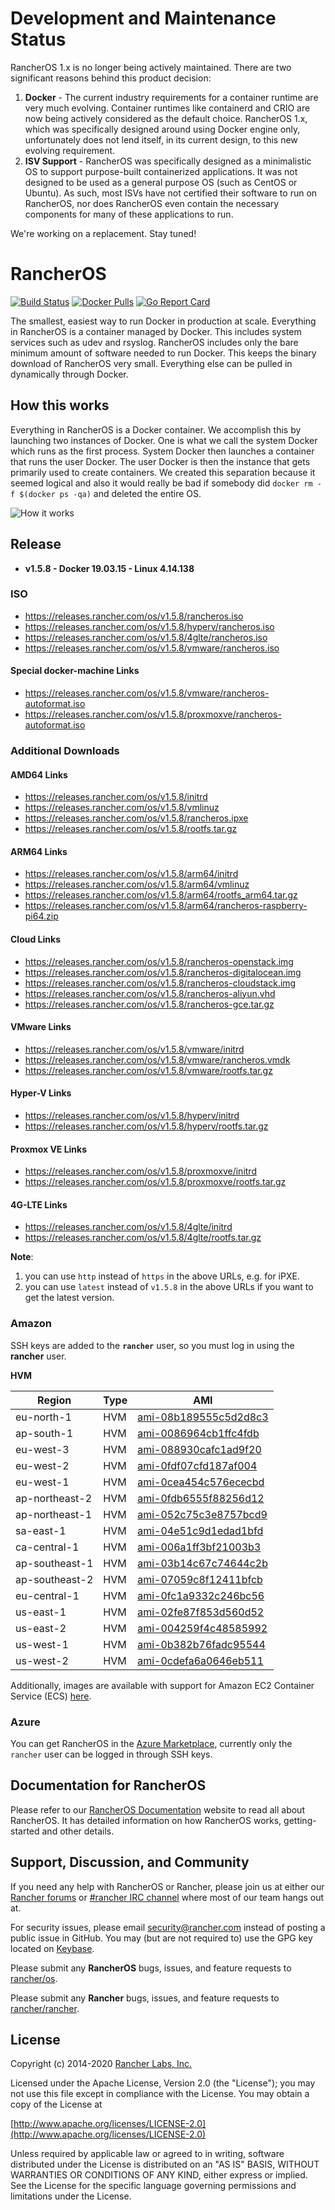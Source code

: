 # Development and Maintenance Status
RancherOS 1.x is no longer being actively maintained. There are two significant reasons behind this product decision:
1. **Docker** - The current industry requirements for a container runtime are very much evolving. Container runtimes like containerd and CRIO are now being actively considered as the default choice. RancherOS 1.x, which was specifically designed around using Docker engine only, unfortunately does not lend itself, in its current design, to this new evolving requirement.
2. **ISV Support** - RancherOS was specifically designed as a minimalistic OS to support purpose-built containerized applications. It was not designed to be used as a general purpose OS (such as CentOS or Ubuntu). As such, most ISVs have not certified their software to run on RancherOS, nor does RancherOS even contain the necessary components for many of these applications to run.

We're working on a replacement. Stay tuned!

# RancherOS

[![Build Status](https://drone-pr.rancher.io/api/badges/rancher/os/status.svg?branch=master)](https://drone-pr.rancher.io/rancher/os)
[![Docker Pulls](https://img.shields.io/docker/pulls/rancher/os.svg)](https://store.docker.com/community/images/rancher/os)
[![Go Report Card](https://goreportcard.com/badge/github.com/rancher/os)](https://goreportcard.com/badge/github.com/rancher/os)

The smallest, easiest way to run Docker in production at scale.  Everything in RancherOS is a container managed by Docker.  This includes system services such as udev and rsyslog.  RancherOS includes only the bare minimum amount of software needed to run Docker.  This keeps the binary download of RancherOS very small.  Everything else can be pulled in dynamically through Docker.

## How this works

Everything in RancherOS is a Docker container.  We accomplish this by launching two instances of
Docker.  One is what we call the system Docker which runs as the first process.  System Docker then launches
a container that runs the user Docker.  The user Docker is then the instance that gets primarily
used to create containers.  We created this separation because it seemed logical and also
it would really be bad if somebody did `docker rm -f $(docker ps -qa)` and deleted the entire OS.

![How it works](./rancheros.png "How it works")

## Release

- **v1.5.8 - Docker 19.03.15 - Linux 4.14.138**

### ISO

- https://releases.rancher.com/os/v1.5.8/rancheros.iso
- https://releases.rancher.com/os/v1.5.8/hyperv/rancheros.iso
- https://releases.rancher.com/os/v1.5.8/4glte/rancheros.iso
- https://releases.rancher.com/os/v1.5.8/vmware/rancheros.iso

#### Special docker-machine Links

- https://releases.rancher.com/os/v1.5.8/vmware/rancheros-autoformat.iso
- https://releases.rancher.com/os/v1.5.8/proxmoxve/rancheros-autoformat.iso

### Additional Downloads

#### AMD64 Links

* https://releases.rancher.com/os/v1.5.8/initrd
* https://releases.rancher.com/os/v1.5.8/vmlinuz
* https://releases.rancher.com/os/v1.5.8/rancheros.ipxe
* https://releases.rancher.com/os/v1.5.8/rootfs.tar.gz

#### ARM64 Links

* https://releases.rancher.com/os/v1.5.8/arm64/initrd
* https://releases.rancher.com/os/v1.5.8/arm64/vmlinuz
* https://releases.rancher.com/os/v1.5.8/arm64/rootfs_arm64.tar.gz
* https://releases.rancher.com/os/v1.5.8/arm64/rancheros-raspberry-pi64.zip

#### Cloud Links

* https://releases.rancher.com/os/v1.5.8/rancheros-openstack.img
* https://releases.rancher.com/os/v1.5.8/rancheros-digitalocean.img
* https://releases.rancher.com/os/v1.5.8/rancheros-cloudstack.img
* https://releases.rancher.com/os/v1.5.8/rancheros-aliyun.vhd
* https://releases.rancher.com/os/v1.5.8/rancheros-gce.tar.gz

#### VMware Links

* https://releases.rancher.com/os/v1.5.8/vmware/initrd
* https://releases.rancher.com/os/v1.5.8/vmware/rancheros.vmdk
* https://releases.rancher.com/os/v1.5.8/vmware/rootfs.tar.gz

#### Hyper-V Links

* https://releases.rancher.com/os/v1.5.8/hyperv/initrd
* https://releases.rancher.com/os/v1.5.8/hyperv/rootfs.tar.gz

#### Proxmox VE Links

* https://releases.rancher.com/os/v1.5.8/proxmoxve/initrd
* https://releases.rancher.com/os/v1.5.8/proxmoxve/rootfs.tar.gz

#### 4G-LTE Links

* https://releases.rancher.com/os/v1.5.8/4glte/initrd
* https://releases.rancher.com/os/v1.5.8/4glte/rootfs.tar.gz

**Note**:
1. you can use `http` instead of `https` in the above URLs, e.g. for iPXE.
2. you can use `latest` instead of `v1.5.8` in the above URLs if you want to get the latest version.

### Amazon

SSH keys are added to the **`rancher`** user, so you must log in using the **rancher** user.

**HVM**

Region | Type | AMI
-------|------|------
eu-north-1 | HVM | [ami-08b189555c5d2d8c3](https://eu-north-1.console.aws.amazon.com/ec2/home?region=eu-north-1#launchInstanceWizard:ami=ami-08b189555c5d2d8c3)
ap-south-1 | HVM | [ami-0086964cb1ffc4fdb](https://ap-south-1.console.aws.amazon.com/ec2/home?region=ap-south-1#launchInstanceWizard:ami=ami-0086964cb1ffc4fdb)
eu-west-3 | HVM | [ami-088930cafc1ad9f20](https://eu-west-3.console.aws.amazon.com/ec2/home?region=eu-west-3#launchInstanceWizard:ami=ami-088930cafc1ad9f20)
eu-west-2 | HVM | [ami-0fdf07cfd187af004](https://eu-west-2.console.aws.amazon.com/ec2/home?region=eu-west-2#launchInstanceWizard:ami=ami-0fdf07cfd187af004)
eu-west-1 | HVM | [ami-0cea454c576ececbd](https://eu-west-1.console.aws.amazon.com/ec2/home?region=eu-west-1#launchInstanceWizard:ami=ami-0cea454c576ececbd)
ap-northeast-2 | HVM | [ami-0fdb6555f88256d12](https://ap-northeast-2.console.aws.amazon.com/ec2/home?region=ap-northeast-2#launchInstanceWizard:ami=ami-0fdb6555f88256d12)
ap-northeast-1 | HVM | [ami-052c75c3e8757bcd9](https://ap-northeast-1.console.aws.amazon.com/ec2/home?region=ap-northeast-1#launchInstanceWizard:ami=ami-052c75c3e8757bcd9)
sa-east-1 | HVM | [ami-04e51c9d1edad1bfd](https://sa-east-1.console.aws.amazon.com/ec2/home?region=sa-east-1#launchInstanceWizard:ami=ami-04e51c9d1edad1bfd)
ca-central-1 | HVM | [ami-006a1ff3bf21003b3](https://ca-central-1.console.aws.amazon.com/ec2/home?region=ca-central-1#launchInstanceWizard:ami=ami-006a1ff3bf21003b3)
ap-southeast-1 | HVM | [ami-03b14c67c74644c2b](https://ap-southeast-1.console.aws.amazon.com/ec2/home?region=ap-southeast-1#launchInstanceWizard:ami=ami-03b14c67c74644c2b)
ap-southeast-2 | HVM | [ami-07059c8f12411bfcb](https://ap-southeast-2.console.aws.amazon.com/ec2/home?region=ap-southeast-2#launchInstanceWizard:ami=ami-07059c8f12411bfcb)
eu-central-1 | HVM | [ami-0fc1a9332c246bc56](https://eu-central-1.console.aws.amazon.com/ec2/home?region=eu-central-1#launchInstanceWizard:ami=ami-0fc1a9332c246bc56)
us-east-1 | HVM | [ami-02fe87f853d560d52](https://us-east-1.console.aws.amazon.com/ec2/home?region=us-east-1#launchInstanceWizard:ami=ami-02fe87f853d560d52)
us-east-2 | HVM | [ami-004259f4c48585992](https://us-east-2.console.aws.amazon.com/ec2/home?region=us-east-2#launchInstanceWizard:ami=ami-004259f4c48585992)
us-west-1 | HVM | [ami-0b382b76fadc95544](https://us-west-1.console.aws.amazon.com/ec2/home?region=us-west-1#launchInstanceWizard:ami=ami-0b382b76fadc95544)
us-west-2 | HVM | [ami-0cdefa6a0646eb511](https://us-west-2.console.aws.amazon.com/ec2/home?region=us-west-2#launchInstanceWizard:ami=ami-0cdefa6a0646eb511)

Additionally, images are available with support for Amazon EC2 Container Service (ECS) [here](https://rancher.com/docs/os/v1.x/en/installation/amazon-ecs/#amazon-ecs-enabled-amis).

### Azure

You can get RancherOS in the [Azure Marketplace](https://azuremarketplace.microsoft.com/en-us/marketplace/apps/rancher.rancheros), currently only the `rancher` user can be logged in through SSH keys.

## Documentation for RancherOS

Please refer to our [RancherOS Documentation](https://rancher.com/docs/os/v1.x/en/) website to read all about RancherOS. It has detailed information on how RancherOS works, getting-started and other details.

## Support, Discussion, and Community
If you need any help with RancherOS or Rancher, please join us at either our [Rancher forums](http://forums.rancher.com) or [#rancher IRC channel](http://webchat.freenode.net/?channels=rancher) where most of our team hangs out at.

For security issues, please email security@rancher.com instead of posting a public issue in GitHub.  You may (but are not required to) use the GPG key located on [Keybase](https://keybase.io/rancher).


Please submit any **RancherOS** bugs, issues, and feature requests to [rancher/os](//github.com/rancher/os/issues).

Please submit any **Rancher** bugs, issues, and feature requests to [rancher/rancher](//github.com/rancher/rancher/issues).

## License

Copyright (c) 2014-2020 [Rancher Labs, Inc.](http://rancher.com)

Licensed under the Apache License, Version 2.0 (the "License");
you may not use this file except in compliance with the License.
You may obtain a copy of the License at

[http://www.apache.org/licenses/LICENSE-2.0](http://www.apache.org/licenses/LICENSE-2.0)

Unless required by applicable law or agreed to in writing, software
distributed under the License is distributed on an "AS IS" BASIS,
WITHOUT WARRANTIES OR CONDITIONS OF ANY KIND, either express or implied.
See the License for the specific language governing permissions and
limitations under the License.
